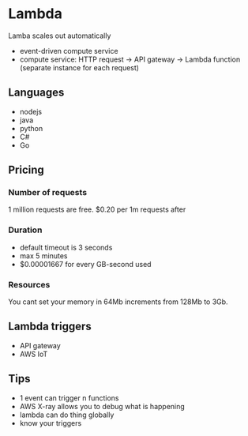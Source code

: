 # Lambda

Lamba scales out automatically

* event-driven compute service
* compute service: HTTP request -> API gateway -> Lambda function (separate instance for each request)

## Languages

* nodejs
* java
* python
* C#
* Go

## Pricing

### Number of requests

1 million requests are free. $0.20 per 1m requests after

### Duration

- default timeout is 3 seconds
- max 5 minutes
- $0.00001667 for every GB-second used

### Resources

You cant set your memory in 64Mb increments from 128Mb to 3Gb.

## Lambda triggers

* API gateway
* AWS IoT

## Tips

- 1 event can trigger n functions
- AWS X-ray allows you to debug what is happening
- lambda can do thing globally
- know your triggers
